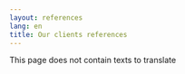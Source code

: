 ```yaml
---
layout: references
lang: en
title: Our clients references
---
```

This page does not contain texts to translate


